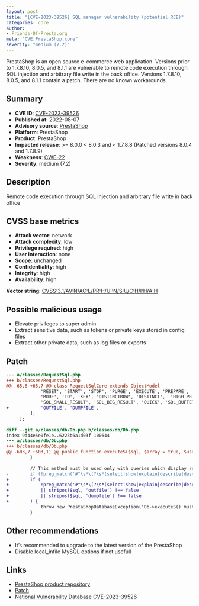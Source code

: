 ```yaml
---
layout: post
title: "[CVE-2023-39526] SQL manager vulnerability (potential RCE)"
categories: core
author:
- Friends-Of-Presta.org
meta: "CVE,PrestaShop,core"
severity: "medium (7.2)"
---
```


PrestaShop is an open source e-commerce web application. Versions prior to 1.7.8.10, 8.0.5, and 8.1.1 are vulnerable to remote code execution through SQL injection and arbitrary file write in the back office. Versions 1.7.8.10, 8.0.5, and 8.1.1 contain a patch. There are no known workarounds.

## Summary

* **CVE ID**: [CVE-2023-39526](https://cve.mitre.org/cgi-bin/cvename.cgi?name=CVE-2023-39526)
* **Published at**: 2022-08-07
* **Advisory source**: [PrestaShop](https://github.com/PrestaShop/PrestaShop/security/advisories/GHSA-gf46-prm4-56pc)
* **Platform**: PrestaShop
* **Product**: PrestaShop
* **Impacted release**: >= 8.0.0 < 8.0.3 and < 1.7.8.8 (Patched versions 8.0.4 and 1.7.8.9)
* **Weakness**: [CWE-22](https://www.cvedetails.com/cwe-details/22/cwe.html)
* **Severity**: medium (7.2)

## Description

Remote code execution through SQL injection and arbitrary file write in back office

## CVSS base metrics

* **Attack vector**: network
* **Attack complexity**: low
* **Privilege required**: high
* **User interaction**: none
* **Scope**: unchanged
* **Confidentiality**: high
* **Integrity**: high
* **Availability**: high

**Vector string**: [CVSS:3.1/AV:N/AC:L/PR:H/UI:N/S:U/C:H/I:H/A:H](https://nvd.nist.gov/vuln-metrics/cvss/v3-calculator?vector=AV:N/AC:L/PR:H/UI:N/S:U/C:H/I:H/A:H)

## Possible malicious usage

* Elevate privileges to super admin
* Extract sensitive data, such as tokens or private keys stored in config files
* Extract other private data, such as log files or exports

## Patch

```diff
--- a/classes/RequestSql.php
+++ b/classes/RequestSql.php
@@ -65,6 +65,7 @@ class RequestSqlCore extends ObjectModel
             'RESET', 'START', 'STOP', 'PURGE', 'EXECUTE', 'PREPARE', 'DEALLOCATE', 'LOCK', 'USING', 'DROP', 'FOR', 'UPDATE', 'BEGIN', 'BY', 'ALL', 'SHARE',
             'MODE', 'TO', 'KEY', 'DISTINCTROW', 'DISTINCT',  'HIGH_PRIORITY', 'LOW_PRIORITY', 'DELAYED', 'IGNORE', 'FORCE', 'STRAIGHT_JOIN',
             'SQL_SMALL_RESULT', 'SQL_BIG_RESULT', 'QUICK', 'SQL_BUFFER_RESULT', 'SQL_CACHE', 'SQL_NO_CACHE', 'SQL_CALC_FOUND_ROWS', 'WITH',
+            'OUTFILE', 'DUMPFILE',
         ],
     ];
 
diff --git a/classes/db/Db.php b/classes/db/Db.php
index 9d44e5e0fe1e..6223b6a1d03f 100644
--- a/classes/db/Db.php
+++ b/classes/db/Db.php
@@ -603,7 +603,11 @@ public function executeS($sql, $array = true, $use_cache = true)
         }
 
         // This method must be used only with queries which display results
-        if (!preg_match('#^\s*\(?\s*(select|show|explain|describe|desc|checksum)\s#i', $sql)) {
+        if (
+            !preg_match('#^\s*\(?\s*(select|show|explain|describe|desc|checksum)\s#i', $sql)
+            || stripos($sql, 'outfile') !== false
+            || stripos($sql, 'dumpfile') !== false
+        ) {
             throw new PrestaShopDatabaseException('Db->executeS() must be used only with select, show, explain or describe queries');
         }
```

## Other recommendations

* It’s recommended to upgrade to the latest version of the PrestaShop
* Disable local_infile MySQL options if not usefull


## Links

* [PrestaShop product repository](https://github.com/PrestaShop/PrestaShop/security/advisories/GHSA-gf46-prm4-56pc)
* [Patch](https://github.com/PrestaShop/PrestaShop/commit/817847e2347844a9b6add017581f1932bcd28c09.patch)
* [National Vulnerability Database CVE-2023-39526](https://nvd.nist.gov/vuln/detail/CVE-2023-39526)

